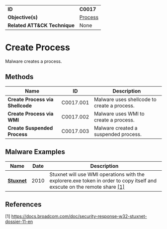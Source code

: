 |||
|---|---|
|**ID**|**C0017**|
|**Objective(s)**|[Process](../process)|
|**Related ATT&CK Technique**|None|


Create Process
==============
Malware creates a process. 

Methods
-------
|Name|ID|Description|
|---|---|---|
|**Create Process via Shellcode**|C0017.001|Malware uses shellcode to create a process.|
|**Create Process via WMI**|C0017.002|Malware uses WMI to create a process.|
|**Create Suspended Process**|C0017.003|Malware created a suspended process.|


Malware Examples
----------------
|Name|Date|Description|
|---|---|---|
|[**Stuxnet**](../xample-malware/stuxnet.md)|2010|Stuxnet will use WMI operations with the explorere.exe token in order to copy itself and exscute on the remote share  [[1]](#1)|


References
----------
<a name="1">[1]</a> https://docs.broadcom.com/doc/security-response-w32-stuxnet-dossier-11-en
